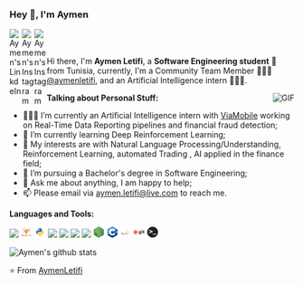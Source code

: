 ### Hey 👋, I'm Aymen

<a href="https://www.linkedin.com/in/aymenletifi/">
  <img align="left" alt="Aymen's LinkdeIn" width="22px" src="https://cdn.jsdelivr.net/npm/simple-icons@v3/icons/linkedin.svg" />
</a>
<a href="https://www.instagram.com/letifiaymen/?hl=fr">
  <img align="left" alt="Aymen's Instagram" width="22px" src="https://cdn.jsdelivr.net/npm/simple-icons@v3/icons/instagram.svg" />
</a>
<a href="https://www.facebook.com/aymen.letifi">
  <img align="left" alt="Aymen's Instagram" width="22px" src="https://cdn.jsdelivr.net/npm/simple-icons@v3/icons/facebook.svg" />
</a>

<br />
<br />

Hi there, I'm **Aymen Letifi**, a **Software Engineering student** 🚀 from Tunisia, currently, I'm a Community Team Member 🙍🏽‍♂️ [@aymenletifi](https://github.com/aymenletifi), and an Artificial Intelligence intern 👨🏽‍💼. 

  <img align="right"  alt="GIF" src="https://mir-s3-cdn-cf.behance.net/project_modules/max_1200/699e4762225981.5a89af14d87a9.gif" />

**Talking about Personal Stuff:**

- 👨🏽‍💻 I’m currently an Artificial Intelligence intern with [ViaMobile](https://www.viamobile.tn/) working on Real-Time Data Reporting pipelines and financial fraud detection;
- 🌱 I’m currently learning Deep Reinforcement Learning; 
- 🤔 My interests are with Natural Language Processing/Understanding, Reinforcement Learning, automated Trading , AI applied in the finance field;
- 💼 I’m pursuing a Bachelor's degree in Software Engineering;
- 💬 Ask me about anything, I am happy to help;
- 📫 Please email via aymen.letifi@live.com to reach me.



**Languages and Tools:**  

<code><img height="20" src="https://pytorch.org/assets/images/pytorch-logo.png"></code>
<code><img height="20" src="https://raw.githubusercontent.com/github/explore/80688e429a7d4ef2fca1e82350fe8e3517d3494d/topics/tensorflow/tensorflow.png"></code>
<code><img height="20" src="https://raw.githubusercontent.com/github/explore/80688e429a7d4ef2fca1e82350fe8e3517d3494d/topics/python/python.png"></code>
<code><img height="20" src="https://lh3.googleusercontent.com/proxy/orgjLv3sU79rU5xdLkbV2N_TUuMhbful9joQsMiGt2QLz5vmRp59ERVRBOaYbBe7MgG5YVfuLxHBO1WIA3gwvq48ubwUmucQVIxyy6RZTkrMiTY64Dkzcz0nGdyaks_bUxyxLFtOgqLdxqdkQ6tbHpkOMnFrL9pcnHyrAirYO4hWEt6QAA"></code>
<code><img height="20" src="https://cdn.worldvectorlogo.com/logos/angular-icon.svg"></code>
<code><img height="20" src="https://pbs.twimg.com/profile_images/491968662899658752/F65UpOhT_400x400.png"></code>
<code><img height="20" src="https://upload.wikimedia.org/wikipedia/commons/thumb/0/05/Apache_kafka.svg/langfr-220px-Apache_kafka.svg.png"></code>
<code><img height="20" src="https://raw.githubusercontent.com/github/explore/80688e429a7d4ef2fca1e82350fe8e3517d3494d/topics/nodejs/nodejs.png"></code>
<code><img height="20" src="https://raw.githubusercontent.com/github/explore/80688e429a7d4ef2fca1e82350fe8e3517d3494d/topics/cpp/cpp.png"></code>
<code><img height="20" src="https://raw.githubusercontent.com/github/explore/80688e429a7d4ef2fca1e82350fe8e3517d3494d/topics/mysql/mysql.png"></code>
<code><img height="20" src="https://raw.githubusercontent.com/github/explore/80688e429a7d4ef2fca1e82350fe8e3517d3494d/topics/git/git.png"></code>
<code><img height="20" src="https://raw.githubusercontent.com/github/explore/80688e429a7d4ef2fca1e82350fe8e3517d3494d/topics/terminal/terminal.png"></code>

![Aymen's github stats](https://github-readme-stats.vercel.app/api?username=aymenletifi&show_icons=true&hide_border=true)

⭐️ From [AymenLetifi](https://github.com/aymenletifi)
